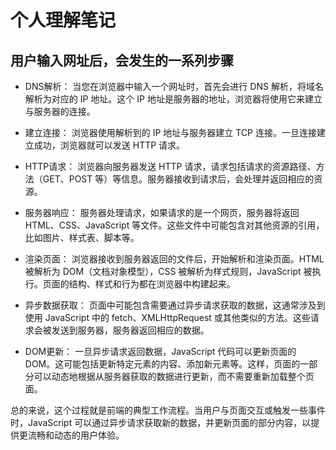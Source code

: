 # 个人理解笔记

## 用户输入网址后，会发生的一系列步骤
- DNS解析： 当您在浏览器中输入一个网址时，首先会进行 DNS 解析，将域名解析为对应的 IP 地址。这个 IP 地址是服务器的地址，浏览器将使用它来建立与服务器的连接。

- 建立连接： 浏览器使用解析到的 IP 地址与服务器建立 TCP 连接。一旦连接建立成功，浏览器就可以发送 HTTP 请求。

- HTTP请求： 浏览器向服务器发送 HTTP 请求，请求包括请求的资源路径、方法（GET、POST 等）等信息。服务器接收到请求后，会处理并返回相应的资源。

- 服务器响应： 服务器处理请求，如果请求的是一个网页，服务器将返回 HTML、CSS、JavaScript 等文件。这些文件中可能包含对其他资源的引用，比如图片、样式表、脚本等。

- 渲染页面： 浏览器接收到服务器返回的文件后，开始解析和渲染页面。HTML 被解析为 DOM（文档对象模型），CSS 被解析为样式规则，JavaScript 被执行。页面的结构、样式和行为都在浏览器中构建起来。

- 异步数据获取： 页面中可能包含需要通过异步请求获取的数据，这通常涉及到使用 JavaScript 中的 fetch、XMLHttpRequest 或其他类似的方法。这些请求会被发送到服务器，服务器返回相应的数据。

- DOM更新： 一旦异步请求返回数据，JavaScript 代码可以更新页面的 DOM。这可能包括更新特定元素的内容、添加新元素等。这样，页面的一部分可以动态地根据从服务器获取的数据进行更新，而不需要重新加载整个页面。

总的来说，这个过程就是前端的典型工作流程。当用户与页面交互或触发一些事件时，JavaScript 可以通过异步请求获取新的数据，并更新页面的部分内容，以提供更流畅和动态的用户体验。